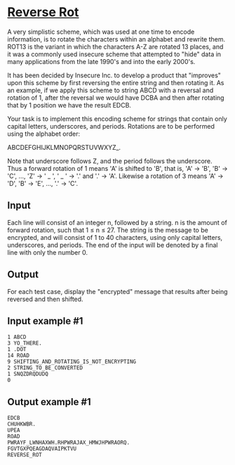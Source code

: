 # [Reverse Rot](https://www.e-olymp.com/en/problems/7735)
A very simplistic scheme, which was used at one time to encode information, is to rotate the characters within an alphabet and rewrite them. ROT13 is the variant in which the characters A-Z are rotated 13 places, and it was a commonly used insecure scheme that attempted to "hide" data in many applications from the late 1990's and into the early 2000's.

It has been decided by Insecure Inc. to develop a product that "improves" upon this scheme by first reversing the entire string and then rotating it. As an example, if we apply this scheme to string ABCD with a reversal and rotation of 1, after the reversal we would have DCBA and then after rotating that by 1 position we have the result EDCB.

Your task is to implement this encoding scheme for strings that contain only capital letters, underscores, and periods. Rotations are to be performed using the alphabet order:

ABCDEFGHIJKLMNOPQRSTUVWXYZ_.

Note that underscore follows Z, and the period follows the underscore. Thus a forward rotation of 1 means 'A' is shifted to 'B', that is, 'A' → 'B', 'B' → 'C', ..., 'Z' → ' _ ', ' _ ' → '.' and '.' → 'A'. Likewise a rotation of 3 means 'A' → 'D', 'B' → 'E', ..., '.' → 'C'.

## Input
Each line will consist of an integer n, followed by a string. n is the amount of forward rotation, such that 1 ≤ n ≤ 27. The string is the message to be encrypted, and will consist of 1 to 40 characters, using only capital letters, underscores, and periods. The end of the input will be denoted by a final line with only the number 0.

## Output
For each test case, display the "encrypted" message that results after being reversed and then shifted.

## Input example #1
```
1 ABCD
3 YO_THERE.
1 .DOT
14 ROAD
9 SHIFTING_AND_ROTATING_IS_NOT_ENCRYPTING
2 STRING_TO_BE_CONVERTED
1 SNQZDRQDUDQ
0
```

## Output example #1
```
EDCB
CHUHKWBR.
UPEA
ROAD
PWRAYF_LWNHAXWH.RHPWRAJAX_HMWJHPWRAORQ.
FGVTGXPQEAGDAQVAIPKTVU
REVERSE_ROT
```
